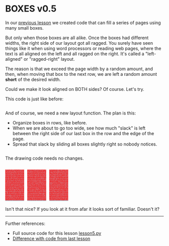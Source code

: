 # BOXES v0.5

In our [previous lesson](lesson4.run.html) we created code that can fill a
series of pages using many small boxes.

But only when those boxes are all alike. Once the boxes had different widths,
the right side of our layout got all ragged. You surely have seen things like
it when using word processors or reading web pages, where the text is all
aligned on the left and all ragged on the right. It's called a "left-aligned"
or "ragged-right" layout.

The reason is that we exceed the page width by a random amount, and then, when
moving that box to the next row, we are left a random amount **short** of the
desired width.

Could we make it look aligned on BOTH sides? Of course. Let's try.

This code is just like before:

```python-include:code/lesson5.py:1:20
```

And of course, we need a new layout function. The plan is this:

* Organize boxes in rows, like before.
* When we are about to go too wide, see how much "slack" is left between the
  right side of our last box in the row and the edge of the page.
* Spread that slack by sliding all boxes slightly right so nobody notices.

```python-include:code/lesson5.py:22:72
```

The drawing code needs no changes.

```python-include:code/lesson5.py:75
```

![lesson5.svg](lesson5.svg)

Isn't that nice? If you look at it from afar it looks sort of familiar.
Doesn't it?

----------

Further references:

* Full source code for this lesson [lesson5.py](lesson5.py.run.html)
* [Difference with code from last lesson](code/diffs/lesson4_lesson5.html)
